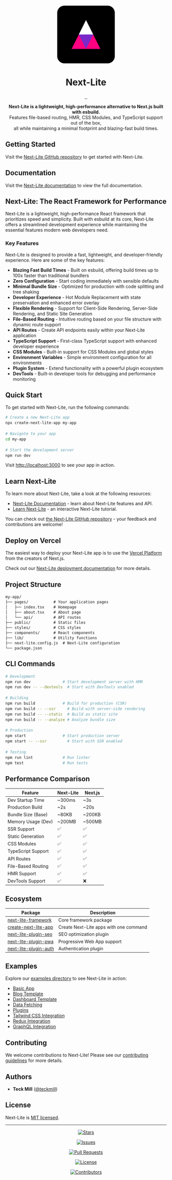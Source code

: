 <p align="center">
  <img src="public/next-lite-logo.svg" alt="next-lite logo" width="180"/>
  <h1 align="center">Next-Lite</h1>
</p>

<p align="center">
  <a aria-label="NPM version" href="https://www.npmjs.com/package/next-lite-framework">
    <img alt="" src="https://img.shields.io/npm/v/next-lite-framework.svg?style=for-the-badge&labelColor=000000">
  </a>
  <a aria-label="License" href="https://github.com/Nom-nom-hub/next-lite-main/blob/main/LICENSE">
    <img alt="" src="https://img.shields.io/npm/l/next-lite-framework.svg?style=for-the-badge&labelColor=000000">
  </a>
  <a aria-label="Join the community on GitHub" href="https://github.com/Nom-nom-hub/next-lite-main/discussions">
    <img alt="" src="https://img.shields.io/badge/Join%20the%20community-blueviolet.svg?style=for-the-badge&logo=github&labelColor=000000&logoWidth=20">
  </a>
</p>

<p align="center">
  <b>Next-Lite is a lightweight, high-performance alternative to Next.js built with esbuild.</b><br>
  Features file-based routing, HMR, CSS Modules, and TypeScript support out of the box,<br>
  all while maintaining a minimal footprint and blazing-fast build times.
</p>

## Getting Started

Visit the [Next-Lite GitHub repository](https://github.com/Nom-nom-hub/next-lite-main) to get started with Next-Lite.

## Documentation

Visit the [Next-Lite documentation](https://github.com/Nom-nom-hub/next-lite-main/tree/main/docs) to view the full documentation.

## Next-Lite: The React Framework for Performance

Next-Lite is a lightweight, high-performance React framework that prioritizes speed and simplicity. Built with esbuild at its core, Next-Lite offers a streamlined development experience while maintaining the essential features modern web developers need.

### Key Features

Next-Lite is designed to provide a fast, lightweight, and developer-friendly experience. Here are some of the key features:

- **Blazing Fast Build Times** - Built on esbuild, offering build times up to 100x faster than traditional bundlers
- **Zero Configuration** - Start coding immediately with sensible defaults
- **Minimal Bundle Size** - Optimized for production with code splitting and tree shaking
- **Developer Experience** - Hot Module Replacement with state preservation and enhanced error overlay
- **Flexible Rendering** - Support for Client-Side Rendering, Server-Side Rendering, and Static Site Generation
- **File-Based Routing** - Intuitive routing based on your file structure with dynamic route support
- **API Routes** - Create API endpoints easily within your Next-Lite application
- **TypeScript Support** - First-class TypeScript support with enhanced developer experience
- **CSS Modules** - Built-in support for CSS Modules and global styles
- **Environment Variables** - Simple environment configuration for all environments
- **Plugin System** - Extend functionality with a powerful plugin ecosystem
- **DevTools** - Built-in developer tools for debugging and performance monitoring

## Quick Start

To get started with Next-Lite, run the following commands:

```bash
# Create a new Next-Lite app
npx create-next-lite-app my-app

# Navigate to your app
cd my-app

# Start the development server
npm run dev
```

Visit [http://localhost:3000](http://localhost:3000) to see your app in action.

## Learn Next-Lite

To learn more about Next-Lite, take a look at the following resources:

- [Next-Lite Documentation](https://github.com/Nom-nom-hub/next-lite-main/tree/main/docs) - learn about Next-Lite features and API.
- [Learn Next-Lite](https://github.com/Nom-nom-hub/next-lite-main/tree/main/examples) - an interactive Next-Lite tutorial.

You can check out [the Next-Lite GitHub repository](https://github.com/Nom-nom-hub/next-lite-main) - your feedback and contributions are welcome!

## Deploy on Vercel

The easiest way to deploy your Next-Lite app is to use the [Vercel Platform](https://vercel.com/new?utm_source=github&utm_medium=readme&utm_campaign=next-lite) from the creators of Next.js.

Check out our [Next-Lite deployment documentation](https://github.com/Nom-nom-hub/next-lite-main/tree/main/docs/deployment.md) for more details.

## Project Structure

```
my-app/
├── pages/           # Your application pages
│   ├── index.tsx    # Homepage
│   ├── about.tsx    # About page
│   └── api/         # API routes
├── public/          # Static files
├── styles/          # CSS styles
├── components/      # React components
├── lib/             # Utility functions
├── next-lite.config.js  # Next-Lite configuration
└── package.json
```

## CLI Commands

```bash
# Development
npm run dev              # Start development server with HMR
npm run dev -- --devtools  # Start with DevTools enabled

# Building
npm run build            # Build for production (CSR)
npm run build -- --ssr     # Build with server-side rendering
npm run build -- --static  # Build as static site
npm run build -- --analyze # Analyze bundle size

# Production
npm start                # Start production server
npm start -- --ssr         # Start with SSR enabled

# Testing
npm run lint             # Run linter
npm test                 # Run tests
```

## Performance Comparison

| Feature              | Next-Lite | Next.js |
|---------------------|-----------|---------|
| Dev Startup Time    | ~300ms    | ~3s     |
| Production Build    | ~2s       | ~20s    |
| Bundle Size (Base)  | ~80KB     | ~200KB  |
| Memory Usage (Dev)  | ~200MB    | ~500MB  |
| SSR Support         | ✅        | ✅      |
| Static Generation   | ✅        | ✅      |
| CSS Modules         | ✅        | ✅      |
| TypeScript Support  | ✅        | ✅      |
| API Routes          | ✅        | ✅      |
| File-Based Routing  | ✅        | ✅      |
| HMR Support         | ✅        | ✅      |
| DevTools Support    | ✅        | ❌      |


## Ecosystem

| Package | Description |
|---------|-------------|
| [next-lite-framework](https://www.npmjs.com/package/next-lite-framework) | Core framework package |
| [create-next-lite-app](https://www.npmjs.com/package/create-next-lite-app) | Create Next-Lite apps with one command |
| [next-lite-plugin-seo](https://github.com/Nom-nom-hub/next-lite-main/tree/main/plugins/seo-plugin.js) | SEO optimization plugin |
| [next-lite-plugin-pwa](https://github.com/Nom-nom-hub/next-lite-main/tree/main/plugins/pwa-plugin.js) | Progressive Web App support |
| [next-lite-plugin-auth](https://github.com/Nom-nom-hub/next-lite-main/tree/main/plugins/auth-plugin.js) | Authentication plugin |

## Examples

Explore our [examples directory](https://github.com/Nom-nom-hub/next-lite-main/tree/main/examples) to see Next-Lite in action:

- [Basic App](https://github.com/Nom-nom-hub/next-lite-main/tree/main/examples/basic)
- [Blog Template](https://github.com/Nom-nom-hub/next-lite-main/tree/main/examples/blog)
- [Dashboard Template](https://github.com/Nom-nom-hub/next-lite-main/tree/main/examples/dashboard)
- [Data Fetching](https://github.com/Nom-nom-hub/next-lite-main/tree/main/examples/data-fetching)
- [Plugins](https://github.com/Nom-nom-hub/next-lite-main/tree/main/examples/plugins)
- [Tailwind CSS Integration](https://github.com/Nom-nom-hub/next-lite-main/tree/main/examples/tailwind)
- [Redux Integration](https://github.com/Nom-nom-hub/next-lite-main/tree/main/examples/redux)
- [GraphQL Integration](https://github.com/Nom-nom-hub/next-lite-main/tree/main/examples/graphql)

## Contributing

We welcome contributions to Next-Lite! Please see our [contributing guidelines](CONTRIBUTING.md) for more details.

## Authors

- **Teck Mill** ([@teckmill](https://github.com/teckmill))

## License

Next-Lite is [MIT licensed](LICENSE).

---

<p align="center">
  <a href="https://github.com/Nom-nom-hub/next-lite-main/stargazers">
    <img src="https://img.shields.io/github/stars/Nom-nom-hub/next-lite-main?style=social" alt="Stars">
  </a>
</p>

<p align="center">
  <a href="https://github.com/Nom-nom-hub/next-lite-main/issues">
    <img src="https://img.shields.io/github/issues/Nom-nom-hub/next-lite-main" alt="Issues">
  </a>
</p>

<p align="center">
  <a href="https://github.com/Nom-nom-hub/next-lite-main/pulls">
    <img src="https://img.shields.io/github/issues-pr/Nom-nom-hub/next-lite-main" alt="Pull Requests">
  </a>
</p>

<p align="center">
  <a href="https://github.com/Nom-nom-hub/next-lite-main/blob/main/LICENSE">
    <img src="https://img.shields.io/github/license/Nom-nom-hub/next-lite-main" alt="License">
  </a>
</p>

<p align="center">
  <a href="https://github.com/Nom-nom-hub/next-lite-main/graphs/contributors">
    <img src="https://img.shields.io/github/contributors/Nom-nom-hub/next-lite-main" alt="Contributors">
  </a>
</p>

